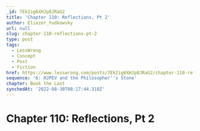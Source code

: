```yaml
---
_id: 7Ek2ig6XHJp8JRaG2
title: 'Chapter 110: Reflections, Pt 2'
author: Eliezer_Yudkowsky
url: null
slug: chapter-110-reflections-pt-2
type: post
tags:
  - LessWrong
  - Concept
  - Post
  - Fiction
href: https://www.lesswrong.com/posts/7Ek2ig6XHJp8JRaG2/chapter-110-reflections-pt-2
sequence: '6: HJPEV and the Philosopher''s Stone'
chapter: Book the Last
synchedAt: '2022-08-30T08:17:44.318Z'
---
```

# Chapter 110: Reflections, Pt 2

